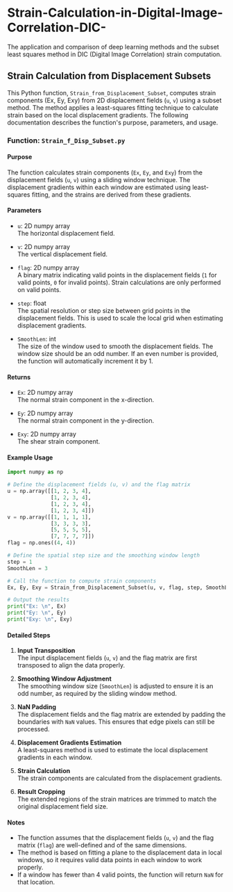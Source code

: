 # Strain-Calculation-in-Digital-Image-Correlation-DIC-
The application and comparison of deep learning methods and the subset least squares method in DIC (Digital Image Correlation) strain computation.

## Strain Calculation from Displacement Subsets

This Python function, `Strain_from_Displacement_Subset`, computes strain components (Ex, Ey, Exy) from 2D displacement fields (`u`, `v`) using a subset method. The method applies a least-squares fitting technique to calculate strain based on the local displacement gradients. The following documentation describes the function's purpose, parameters, and usage.

### Function: `Strain_f_Disp_Subset.py`

#### Purpose
The function calculates strain components (`Ex`, `Ey`, and `Exy`) from the displacement fields (`u`, `v`) using a sliding window technique. The displacement gradients within each window are estimated using least-squares fitting, and the strains are derived from these gradients.

#### Parameters
- `u`: 2D numpy array  
  The horizontal displacement field.
  
- `v`: 2D numpy array  
  The vertical displacement field.
  
- `flag`: 2D numpy array  
  A binary matrix indicating valid points in the displacement fields (`1` for valid points, `0` for invalid points). Strain calculations are only performed on valid points.
  
- `step`: float  
  The spatial resolution or step size between grid points in the displacement fields. This is used to scale the local grid when estimating displacement gradients.
  
- `SmoothLen`: int  
  The size of the window used to smooth the displacement fields. The window size should be an odd number. If an even number is provided, the function will automatically increment it by 1.

#### Returns
- `Ex`: 2D numpy array  
  The normal strain component in the x-direction.
  
- `Ey`: 2D numpy array  
  The normal strain component in the y-direction.
  
- `Exy`: 2D numpy array  
  The shear strain component.

#### Example Usage

```python
import numpy as np

# Define the displacement fields (u, v) and the flag matrix
u = np.array([[1, 2, 3, 4],
              [1, 2, 3, 4],
              [1, 2, 3, 4],
              [1, 2, 3, 4]])
v = np.array([[1, 1, 1, 1],
              [3, 3, 3, 3],
              [5, 5, 5, 5],
              [7, 7, 7, 7]])
flag = np.ones((4, 4))

# Define the spatial step size and the smoothing window length
step = 1
SmoothLen = 3

# Call the function to compute strain components
Ex, Ey, Exy = Strain_from_Displacement_Subset(u, v, flag, step, SmoothLen)

# Output the results
print("Ex: \n", Ex)
print("Ey: \n", Ey)
print("Exy: \n", Exy)
```

#### Detailed Steps

1. **Input Transposition**  
   The input displacement fields (`u`, `v`) and the flag matrix are first transposed to align the data properly.

2. **Smoothing Window Adjustment**  
   The smoothing window size (`SmoothLen`) is adjusted to ensure it is an odd number, as required by the sliding window method.

3. **NaN Padding**  
   The displacement fields and the flag matrix are extended by padding the boundaries with `NaN` values. This ensures that edge pixels can still be processed.

4. **Displacement Gradients Estimation**  
   A least-squares method is used to estimate the local displacement gradients in each window.

5. **Strain Calculation**  
   The strain components are calculated from the displacement gradients.

6. **Result Cropping**  
   The extended regions of the strain matrices are trimmed to match the original displacement field size.

#### Notes
- The function assumes that the displacement fields (`u`, `v`) and the flag matrix (`flag`) are well-defined and of the same dimensions.
- The method is based on fitting a plane to the displacement data in local windows, so it requires valid data points in each window to work properly.
- If a window has fewer than 4 valid points, the function will return `NaN` for that location.
